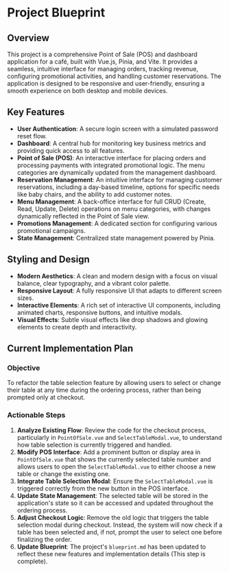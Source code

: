 
# Project Blueprint

## Overview

This project is a comprehensive Point of Sale (POS) and dashboard application for a café, built with Vue.js, Pinia, and Vite. It provides a seamless, intuitive interface for managing orders, tracking revenue, configuring promotional activities, and handling customer reservations. The application is designed to be responsive and user-friendly, ensuring a smooth experience on both desktop and mobile devices.

## Key Features

- **User Authentication**: A secure login screen with a simulated password reset flow.
- **Dashboard**: A central hub for monitoring key business metrics and providing quick access to all features.
- **Point of Sale (POS)**: An interactive interface for placing orders and processing payments with integrated promotional logic. The menu categories are dynamically updated from the management dashboard.
- **Reservation Management**: An intuitive interface for managing customer reservations, including a day-based timeline, options for specific needs like baby chairs, and the ability to add customer notes.
- **Menu Management**: A back-office interface for full CRUD (Create, Read, Update, Delete) operations on menu categories, with changes dynamically reflected in the Point of Sale view.
- **Promotions Management**: A dedicated section for configuring various promotional campaigns.
- **State Management**: Centralized state management powered by Pinia.

## Styling and Design

- **Modern Aesthetics**: A clean and modern design with a focus on visual balance, clear typography, and a vibrant color palette.
- **Responsive Layout**: A fully responsive UI that adapts to different screen sizes.
- **Interactive Elements**: A rich set of interactive UI components, including animated charts, responsive buttons, and intuitive modals.
- **Visual Effects**: Subtle visual effects like drop shadows and glowing elements to create depth and interactivity.

## Current Implementation Plan

### Objective

To refactor the table selection feature by allowing users to select or change their table at any time during the ordering process, rather than being prompted only at checkout.

### Actionable Steps

1.  **Analyze Existing Flow**: Review the code for the checkout process, particularly in `PointOfSale.vue` and `SelectTableModal.vue`, to understand how table selection is currently triggered and handled.
2.  **Modify POS Interface**: Add a prominent button or display area in `PointOfSale.vue` that shows the currently selected table number and allows users to open the `SelectTableModal.vue` to either choose a new table or change the existing one.
3.  **Integrate Table Selection Modal**: Ensure the `SelectTableModal.vue` is triggered correctly from the new button in the POS interface.
4.  **Update State Management**: The selected table will be stored in the application's state so it can be accessed and updated throughout the ordering process.
5.  **Adjust Checkout Logic**: Remove the old logic that triggers the table selection modal during checkout. Instead, the system will now check if a table has been selected and, if not, prompt the user to select one before finalizing the order.
6.  **Update Blueprint**: The project's `blueprint.md` has been updated to reflect these new features and implementation details (This step is complete).
